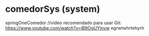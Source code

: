 # comedorSys (system)
springOneComedor //video recomendado para usar Git: https://www.youtube.com/watch?v=jB9OgUYjnvw
egrwtwhrtehyrh
